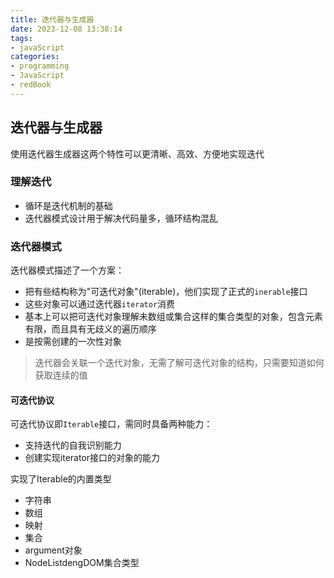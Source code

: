 ```yaml
---
title: 迭代器与生成器
date: 2023-12-08 13:38:14
tags:
- javaScript
categories:
- programming
- JavaScript
- redBook
---
```


## 迭代器与生成器

 使用迭代器生成器这两个特性可以更清晰、高效、方便地实现迭代

### 理解迭代

- 循环是迭代机制的基础
- 迭代器模式设计用于解决代码量多，循环结构混乱

### 迭代器模式

迭代器模式描述了一个方案：

- 把有些结构称为"可迭代对象"(iterable)，他们实现了正式的`inerable`接口
- 这些对象可以通过迭代器`iterator`消费
- 基本上可以把可迭代对象理解未数组或集合这样的集合类型的对象，包含元素有限，而且具有无歧义的遍历顺序
- 是按需创建的一次性对象

> 迭代器会关联一个迭代对象，无需了解可迭代对象的结构，只需要知道如何获取连续的值

#### 可迭代协议

可迭代协议即`Iterable`接口，需同时具备两种能力：

- 支持迭代的自我识别能力
- 创建实现iterator接口的对象的能力

实现了Iterable的内置类型

- 字符串
- 数组
- 映射
- 集合
- argument对象
- NodeListdengDOM集合类型
